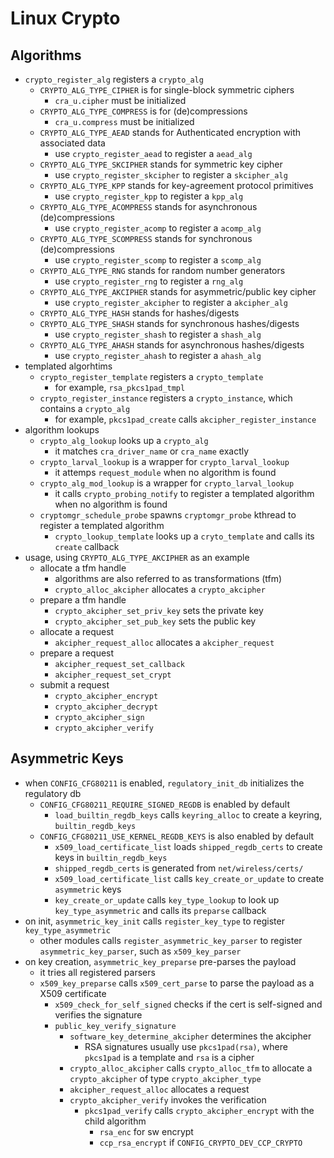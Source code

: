 Linux Crypto
============

## Algorithms

- `crypto_register_alg` registers a `crypto_alg`
  - `CRYPTO_ALG_TYPE_CIPHER` is for single-block symmetric ciphers
    - `cra_u.cipher` must be initialized
  - `CRYPTO_ALG_TYPE_COMPRESS` is for (de)compressions
    - `cra_u.compress` must be initialized
  - `CRYPTO_ALG_TYPE_AEAD` stands for Authenticated encryption with associated data
    - use `crypto_register_aead` to register a `aead_alg`
  - `CRYPTO_ALG_TYPE_SKCIPHER` stands for symmetric key cipher
    - use `crypto_register_skcipher` to register a `skcipher_alg`
  - `CRYPTO_ALG_TYPE_KPP` stands for key-agreement protocol primitives
    - use `crypto_register_kpp` to register a `kpp_alg`
  - `CRYPTO_ALG_TYPE_ACOMPRESS` stands for asynchronous (de)compressions
    - use `crypto_register_acomp` to register a `acomp_alg`
  - `CRYPTO_ALG_TYPE_SCOMPRESS` stands for synchronous (de)compressions
    - use `crypto_register_scomp` to register a `scomp_alg`
  - `CRYPTO_ALG_TYPE_RNG` stands for random number generators
    - use `crypto_register_rng` to register a `rng_alg`
  - `CRYPTO_ALG_TYPE_AKCIPHER` stands for asymmetric/public key cipher
    - use `crypto_register_akcipher` to register a `akcipher_alg`
  - `CRYPTO_ALG_TYPE_HASH` stands for hashes/digests
  - `CRYPTO_ALG_TYPE_SHASH` stands for synchronous hashes/digests
    - use `crypto_register_shash` to register a `shash_alg`
  - `CRYPTO_ALG_TYPE_AHASH` stands for asynchronous hashes/digests
    - use `crypto_register_ahash` to register a `ahash_alg`
- templated algorhtims
  - `crypto_register_template` registers a `crypto_template`
    - for example, `rsa_pkcs1pad_tmpl`
  - `crypto_register_instance` registers a `crypto_instance`, which contains a
    `crypto_alg`
    - for example, `pkcs1pad_create` calls `akcipher_register_instance`
- algorithm lookups
  - `crypto_alg_lookup` looks up a `crypto_alg`
    - it matches `cra_driver_name` or `cra_name` exactly
  - `crypto_larval_lookup` is a wrapper for `crypto_larval_lookup`
    - it attemps `request_module` when no algorithm is found
  - `crypto_alg_mod_lookup` is a wrapper for `crypto_larval_lookup`
    - it calls `crypto_probing_notify` to register a templated algorithm when
      no algorithm is found
  - `cryptomgr_schedule_probe` spawns `cryptomgr_probe` kthread to register a
    templated algorithm
    - `crypto_lookup_template` looks up a `cryto_template` and calls its
      `create` callback
- usage, using `CRYPTO_ALG_TYPE_AKCIPHER` as an example
  - allocate a tfm handle
    - algorithms are also referred to as transformations (tfm)
    - `crypto_alloc_akcipher` allocates a `crypto_akcipher`
  - prepare a tfm handle
    - `crypto_akcipher_set_priv_key` sets the private key
    - `crypto_akcipher_set_pub_key` sets the public key
  - allocate a request
    - `akcipher_request_alloc` allocates a `akcipher_request`
  - prepare a request
    - `akcipher_request_set_callback`
    - `akcipher_request_set_crypt`
  - submit a request
    - `crypto_akcipher_encrypt`
    - `crypto_akcipher_decrypt`
    - `crypto_akcipher_sign`
    - `crypto_akcipher_verify`

## Asymmetric Keys

- when `CONFIG_CFG80211` is enabled, `regulatory_init_db` initializes the
  regulatory db
  - `CONFIG_CFG80211_REQUIRE_SIGNED_REGDB` is enabled by default
    - `load_builtin_regdb_keys` calls `keyring_alloc` to create a keyring,
      `builtin_regdb_keys`
  - `CONFIG_CFG80211_USE_KERNEL_REGDB_KEYS` is also enabled by default
    - `x509_load_certificate_list` loads `shipped_regdb_certs` to create keys
      in `builtin_regdb_keys`
    - `shipped_regdb_certs` is generated from `net/wireless/certs/`
    - `x509_load_certificate_list` calls `key_create_or_update` to create
      `asymmetric` keys
    - `key_create_or_update` calls `key_type_lookup` to look up
      `key_type_asymmetric` and calls its `preparse` callback
- on init, `asymmetric_key_init` calls `register_key_type` to register
  `key_type_asymmetric`
  - other modules calls `register_asymmetric_key_parser` to register
    `asymmetric_key_parser`, such as `x509_key_parser`
- on key creation, `asymmetric_key_preparse` pre-parses the payload
  - it tries all registered parsers
  - `x509_key_preparse` calls `x509_cert_parse` to parse the payload as a X509
    certificate
    - `x509_check_for_self_signed` checks if the cert is self-signed and
      verifies the signature
    - `public_key_verify_signature`
      - `software_key_determine_akcipher` determines the akcipher
        - RSA signatures usually use `pkcs1pad(rsa)`, where `pkcs1pad` is a
          template and `rsa` is a cipher
      - `crypto_alloc_akcipher` calls `crypto_alloc_tfm` to allocate a
        `crypto_akcipher` of type `crypto_akcipher_type`
      - `akcipher_request_alloc` allocates a request
      - `crypto_akcipher_verify` invokes the verification
        - `pkcs1pad_verify` calls `crypto_akcipher_encrypt` with the child
          algorithm
          - `rsa_enc` for sw encrypt
          - `ccp_rsa_encrypt` if `CONFIG_CRYPTO_DEV_CCP_CRYPTO`

